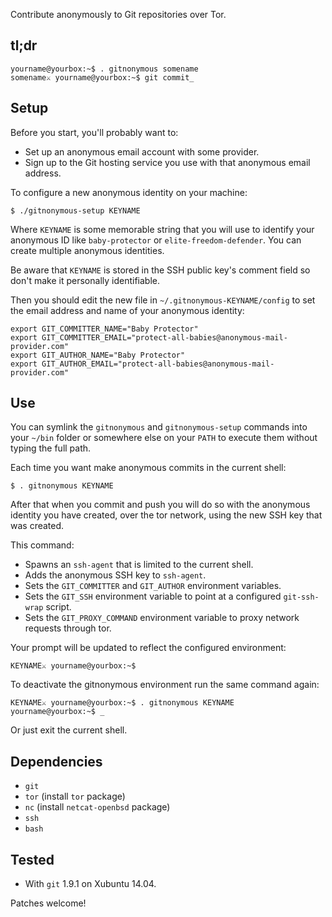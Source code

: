 Contribute anonymously to Git repositories over Tor.

## tl;dr ##

	yourname@yourbox:~$ . gitnonymous somename
	somename⚔ yourname@yourbox:~$ git commit_

## Setup ##

Before you start, you'll probably want to:

 * Set up an anonymous email account with some provider.
 * Sign up to the Git hosting service you use with that anonymous email address.

To configure a new anonymous identity on your machine:

	$ ./gitnonymous-setup KEYNAME

Where `KEYNAME` is some memorable string that you will use to identify your anonymous ID like `baby-protector` or `elite-freedom-defender`. You can create multiple anonymous identities.

Be aware that `KEYNAME` is stored in the SSH public key's comment field so don't make it personally identifiable.

Then you should edit the new file in `~/.gitnonymous-KEYNAME/config` to set the email address and name of your anonymous identity:

	export GIT_COMMITTER_NAME="Baby Protector"
	export GIT_COMMITTER_EMAIL="protect-all-babies@anonymous-mail-provider.com"
	export GIT_AUTHOR_NAME="Baby Protector"
	export GIT_AUTHOR_EMAIL="protect-all-babies@anonymous-mail-provider.com"

## Use ##

You can symlink the `gitnonymous` and `gitnonymous-setup` commands into your `~/bin` folder or somewhere else on your `PATH` to execute them without typing the full path.

Each time you want make anonymous commits in the current shell:

	$ . gitnonymous KEYNAME

After that when you commit and push you will do so with the anonymous identity you have created, over the tor network, using the new SSH key that was created.

This command:

 * Spawns an `ssh-agent` that is limited to the current shell.
 * Adds the anonymous SSH key to `ssh-agent`.
 * Sets the `GIT_COMMITTER` and `GIT_AUTHOR` environment variables.
 * Sets the `GIT_SSH` environment variable to point at a configured `git-ssh-wrap` script.
 * Sets the `GIT_PROXY_COMMAND` environment variable to proxy network requests through tor.

Your prompt will be updated to reflect the configured environment:

	KEYNAME⚔ yourname@yourbox:~$

To deactivate the gitnonymous environment run the same command again:

	KEYNAME⚔ yourname@yourbox:~$ . gitnonymous KEYNAME
	yourname@yourbox:~$ _

Or just exit the current shell.

## Dependencies ##

 * `git`
 * `tor` (install `tor` package)
 * `nc` (install `netcat-openbsd` package)
 * `ssh`
 * `bash`

## Tested ##

 * With `git` 1.9.1 on Xubuntu 14.04.

Patches welcome!
